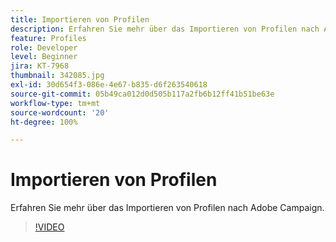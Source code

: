 ```yaml
---
title: Importieren von Profilen
description: Erfahren Sie mehr über das Importieren von Profilen nach Adobe Campaign.
feature: Profiles
role: Developer
level: Beginner
jira: KT-7968
thumbnail: 342085.jpg
exl-id: 30d654f3-086e-4e67-b835-d6f263540618
source-git-commit: 05b49ca012d0d505b117a2fb6b12ff41b51be63e
workflow-type: tm+mt
source-wordcount: '20'
ht-degree: 100%

---
```


# Importieren von Profilen

Erfahren Sie mehr über das Importieren von Profilen nach Adobe Campaign.

>[!VIDEO](https://video.tv.adobe.com/v/342085?quality=12&learn=on)
